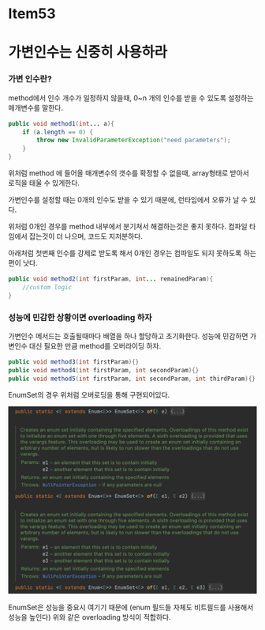 # Item53

# 가변인수는 신중히 사용하라

### 가변 인수란?

method에서 인수 개수가 일정하지 않을때, 0~n 개의 인수를 받을 수 있도록 설정하는 매개변수를 말한다.

```java
public void method1(int... a){
    if (a.length == 0) {
        throw new InvalidParameterException("need parameters");
    }
}
```

위처럼 method 에 들어올 매개변수의 갯수를 확정할 수 없을때, array형태로 받아서 로직을 태울 수 있게한다.

가변인수를 설정할 때는 0개의 인수도 받을 수 있기 때문에, 런타임에서 오류가 날 수 있다.

위처럼 0개인 경우를 method 내부에서 분기쳐서 해결하는것은 좋지 못하다. 컴파일 타임에서 잡는것이 더 나으며, 코드도 지저분하다.

아래처럼 첫번째 인수를 강제로 받도록 해서 0개인 경우는 컴파일도 되지 못하도록 하는편이 낫다.

```java
public void method2(int firstParam, int... remainedParam){
    //custom logic
}
```

### 성능에 민감한 상황이면 overloading 하자

가변인수 메서드는 호출될때마다 배열을 하나 할당하고 초기화한다. 성능에 민감하면 가변인수 대신 필요한 만큼 method를 오버라이딩 하자.

```java
public void method3(int firstParam){}
public void method4(int firstParam, int secondParam){}
public void method5(int firstParam, int secondParam, int thirdParam){}
```

EnumSet의 경우 위처럼 오버로딩을 통해 구현되어있다.

![Untitled](images/Untitled.png)

EnumSet은 성능을 중요시 여기기 때문에 (enum 필드들 자체도 비트필드를 사용해서 성능을 높인다) 위와 같은 overloading 방식이 적합하다.